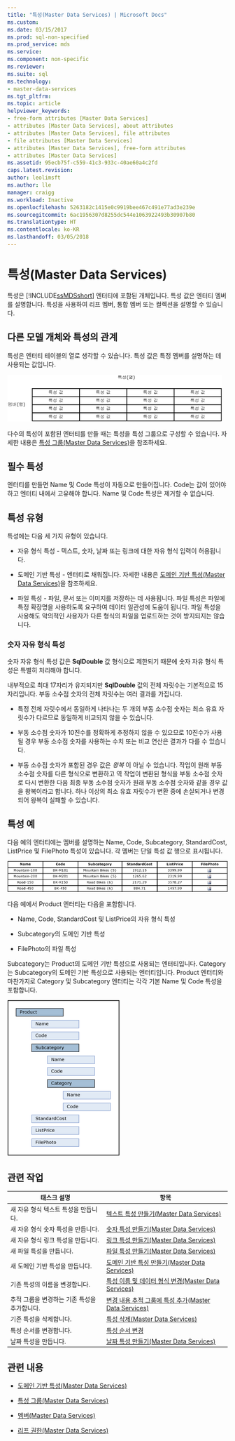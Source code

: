 ```yaml
---
title: "특성(Master Data Services) | Microsoft Docs"
ms.custom: 
ms.date: 03/15/2017
ms.prod: sql-non-specified
ms.prod_service: mds
ms.service: 
ms.component: non-specific
ms.reviewer: 
ms.suite: sql
ms.technology:
- master-data-services
ms.tgt_pltfrm: 
ms.topic: article
helpviewer_keywords:
- free-form attributes [Master Data Services]
- attributes [Master Data Services], about attributes
- attributes [Master Data Services], file attributes
- file attributes [Master Data Services]
- attributes [Master Data Services], free-form attributes
- attributes [Master Data Services]
ms.assetid: 95ecb75f-c559-41c3-933c-40ae60a4c2fd
caps.latest.revision: 
author: leolimsft
ms.author: lle
manager: craigg
ms.workload: Inactive
ms.openlocfilehash: 5263182c1415e0c9919bee467c491e77ad3e239e
ms.sourcegitcommit: 6ac1956307d8255dc544e1063922493b30907b80
ms.translationtype: HT
ms.contentlocale: ko-KR
ms.lasthandoff: 03/05/2018
---
```

# <a name="attributes-master-data-services"></a>특성(Master Data Services)
  특성은 [!INCLUDE[ssMDSshort](../includes/ssmdsshort-md.md)] 엔터티에 포함된 개체입니다. 특성 값은 엔터티 멤버를 설명합니다. 특성을 사용하여 리프 멤버, 통합 멤버 또는 컬렉션을 설명할 수 있습니다.  
  
## <a name="how-attributes-relate-to-other-model-objects"></a>다른 모델 개체와 특성의 관계  
 특성은 엔터티 테이블의 열로 생각할 수 있습니다. 특성 값은 특정 멤버를 설명하는 데 사용되는 값입니다.  
  
 ![테이블로 표시된 Master Data Services 엔터티](../master-data-services/media/mds-conc-entity-table.gif "테이블로 표시된 Master Data Services 엔터티")  
  
 다수의 특성이 포함된 엔터티를 만들 때는 특성을 특성 그룹으로 구성할 수 있습니다. 자세한 내용은 [특성 그룹&#40;Master Data Services&#41;](../master-data-services/attribute-groups-master-data-services.md)을 참조하세요.  
  
## <a name="required-attributes"></a>필수 특성  
 엔터티를 만들면 Name 및 Code 특성이 자동으로 만들어집니다. Code는 값이 있어야 하고 엔터티 내에서 고유해야 합니다. Name 및 Code 특성은 제거할 수 없습니다.  
  
## <a name="attribute-types"></a>특성 유형  
 특성에는 다음 세 가지 유형이 있습니다.  
  
-   자유 형식 특성 - 텍스트, 숫자, 날짜 또는 링크에 대한 자유 형식 입력이 허용됩니다.  
  
-   도메인 기반 특성 - 엔터티로 채워집니다. 자세한 내용은 [도메인 기반 특성&#40;Master Data Services&#41;](../master-data-services/domain-based-attributes-master-data-services.md)을 참조하세요.  
  
-   파일 특성 - 파일, 문서 또는 이미지를 저장하는 데 사용됩니다. 파일 특성은 파일에 특정 확장명을 사용하도록 요구하여 데이터 일관성에 도움이 됩니다. 파일 특성을 사용해도 악의적인 사용자가 다른 형식의 파일을 업로드하는 것이 방지되지는 않습니다.  
  
### <a name="numeric-free-form-attributes"></a>숫자 자유 형식 특성  
 숫자 자유 형식 특성 값은 **SqlDouble** 값 형식으로 제한되기 때문에 숫자 자유 형식 특성은 특별히 처리해야 합니다.  
  
 내부적으로 최대 17자리가 유지되지만 **SqlDouble** 값의 전체 자릿수는 기본적으로 15자리입니다. 부동 소수점 숫자의 전체 자릿수는 여러 결과를 가집니다.  
  
-   특정 전체 자릿수에서 동일하게 나타나는 두 개의 부동 소수점 숫자는 최소 유효 자릿수가 다르므로 동일하게 비교되지 않을 수 있습니다.  
  
-   부동 소수점 숫자가 10진수를 정확하게 추정하지 않을 수 있으므로 10진수가 사용될 경우 부동 소수점 숫자를 사용하는 수치 또는 비교 연산은 결과가 다를 수 있습니다.  
  
-   부동 소수점 숫자가 포함된 경우 값은 *왕복* 이 아닐 수 있습니다. 작업이 원래 부동 소수점 숫자를 다른 형식으로 변환하고 역 작업이 변환된 형식을 부동 소수점 숫자로 다시 변환한 다음 최종 부동 소수점 숫자가 원래 부동 소수점 숫자와 같을 경우 값을 왕복이라고 합니다. 하나 이상의 최소 유효 자릿수가 변환 중에 손실되거나 변경되어 왕복이 실패할 수 있습니다.  
  
## <a name="attribute-examples"></a>특성 예  
 다음 예의 엔터티에는 멤버를 설명하는 Name, Code, Subcategory, StandardCost, ListPrice 및 FilePhoto 특성이 있습니다. 각 멤버는 단일 특성 값 행으로 표시됩니다.  
  
 ![Bike 제품 엔터티 테이블](../master-data-services/media/mds-conc-entity-table-w-data.gif "Bike 제품 엔터티 테이블")  
  
 다음 예에서 Product 엔터티는 다음을 포함합니다.  
  
-   Name, Code, StandardCost 및 ListPrice의 자유 형식 특성  
  
-   Subcategory의 도메인 기반 특성  
  
-   FilePhoto의 파일 특성  
  
 Subcategory는 Product의 도메인 기반 특성으로 사용되는 엔터티입니다. Category는 Subcategory의 도메인 기반 특성으로 사용되는 엔터티입니다. Product 엔터티와 마찬가지로 Category 및 Subcategory 엔터티는 각각 기본 Name 및 Code 특성을 포함합니다.  
  
 ![제품 엔터티 트리 구조](../master-data-services/media/mds-conc-entity-ui.gif "제품 엔터티 트리 구조")  
  
## <a name="related-tasks"></a>관련 작업  
  
|태스크 설명|항목|  
|----------------------|-----------|  
|새 자유 형식 텍스트 특성을 만듭니다.|[텍스트 특성 만들기&#40;Master Data Services&#41;](../master-data-services/create-a-text-attribute-master-data-services.md)|  
|새 자유 형식 숫자 특성을 만듭니다.|[숫자 특성 만들기&#40;Master Data Services&#41;](../master-data-services/create-a-numeric-attribute-master-data-services.md)|  
|새 자유 형식 링크 특성을 만듭니다.|[링크 특성 만들기&#40;Master Data Services&#41;](../master-data-services/create-a-link-attribute-master-data-services.md)|  
|새 파일 특성을 만듭니다.|[파일 특성 만들기&#40;Master Data Services&#41;](../master-data-services/create-a-file-attribute-master-data-services.md)|  
|새 도메인 기반 특성을 만듭니다.|[도메인 기반 특성 만들기&#40;Master Data Services&#41;](../master-data-services/create-a-domain-based-attribute-master-data-services.md)|  
|기존 특성의 이름을 변경합니다.|[특성 이름 및 데이터 형식 변경&#40;Master Data Services&#41;](../master-data-services/change-an-attribute-name-and-data-type-master-data-services.md)|  
|추적 그룹을 변경하는 기존 특성을 추가합니다.|[변경 내용 추적 그룹에 특성 추가&#40;Master Data Services&#41;](../master-data-services/add-attributes-to-a-change-tracking-group-master-data-services.md)|  
|기존 특성을 삭제합니다.|[특성 삭제&#40;Master Data Services&#41;](../master-data-services/delete-an-attribute-master-data-services.md)|  
|특성 순서를 변경합니다.|[특성 순서 변경](../master-data-services/change-the-order-of-attributes.md)|  
|날짜 특성을 만듭니다.|[날짜 특성 만들기&#40;Master Data Services&#41;](../master-data-services/create-a-date-attribute-master-data-services.md)|  
  
## <a name="related-content"></a>관련 내용  
  
-   [도메인 기반 특성&#40;Master Data Services&#41;](../master-data-services/domain-based-attributes-master-data-services.md)  
  
-   [특성 그룹&#40;Master Data Services&#41;](../master-data-services/attribute-groups-master-data-services.md)  
  
-   [멤버&#40;Master Data Services&#41;](../master-data-services/members-master-data-services.md)  
  
-   [리프 권한&#40;Master Data Services&#41;](../master-data-services/leaf-permissions-master-data-services.md)
  
